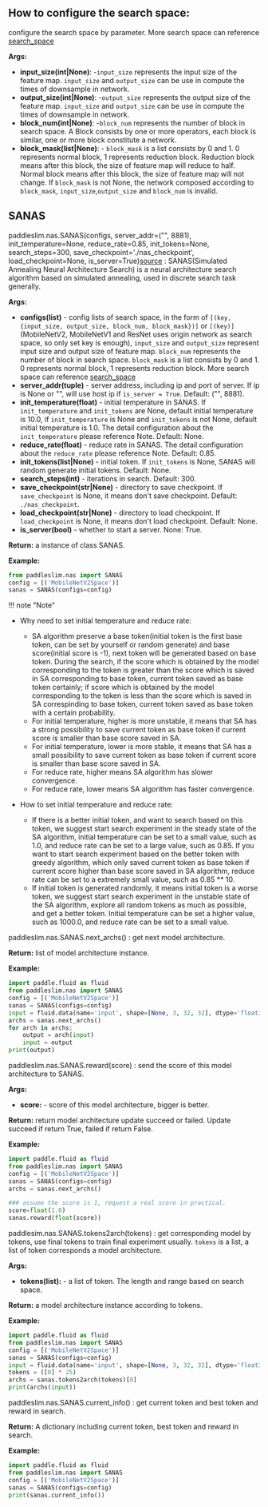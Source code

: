## How to configure the search space:
configure the search space by parameter. More search space can reference [search_space](../search_space_en.md)

**Args:**

- **input_size(int|None)**: -`input_size` represents the input size of the feature map. `input_size` and `output_size` can be use in compute the times of downsample in network.
- **output_size(int|None)**: -`output_size` represents the output size of the feature map. `input_size` and `output_size` can be use in compute the times of downsample in network.
- **block_num(int|None)**: -`block_num` represents the number of block in search space. A Block consists by one or more operators, each block is similar, one or more block constitute a network.
- **block_mask(list|None)**: - `block_mask` is a list consists by 0 and 1. 0 represents normal block, 1 represents reduction block. Reduction block means after this block, the size of feature map will reduce to half. Normal block means after this block, the size of feature map will not change. If `block_mask` is not None, the network composed according to `block_mask`, `input_size`,`output_size` and `block_num` is invalid.

## SANAS
paddleslim.nas.SANAS(configs, server_addr=("", 8881), init_temperature=None, reduce_rate=0.85, init_tokens=None, search_steps=300, save_checkpoint='./nas_checkpoint', load_checkpoint=None, is_server=True)[source](https://github.com/PaddlePaddle/PaddleSlim/blob/develop/paddleslim/nas/sa_nas.py#L36)
: SANAS(Simulated Annealing Neural Architecture Search) is a neural architecture search algorithm based on simulated annealing, used in discrete search task generally.

**Args:**

- **configs(list<tuple>)** - config lists of search space, in the form of `[(key, {input_size, output_size, block_num, block_mask})]` or `[(key)]` (MobileNetV2, MobileNetV1 and ResNet uses origin network as search space, so only set key is enough), `input_size` and `output_size` represent input size and output size of feature map. `block_num` represents the number of block in search space. `block_mask` is a list consists by 0 and 1. 0 represents normal block, 1 represents reduction block. More search space can reference [search_space](../search_space_en.md)
- **server_addr(tuple)** - server address, including ip and port of server. If ip is None or "", will use host ip if `is_server = True`. Default: ("", 8881).
- **init_temperature(float)** - initial temperature in SANAS. If `init_temperature` and `init_tokens` are None, default initial temperature is 10.0, if `init_temperature` is None and `init_tokens` is not None, default initial temperature is 1.0. The detail configuration about the `init_temperature`  please reference Note. Default: None.
- **reduce_rate(float)** - reduce rate in SANAS. The detail configuration about the `reduce_rate` please reference Note. Default: 0.85.
- **init_tokens(list|None)** - initial token. If `init_tokens` is None, SANAS will random generate initial tokens. Default: None.
- **search_steps(int)** - iterations in search. Default: 300.
- **save_checkpoint(str|None)** - directory to save checkpoint. If `save_checkpoint` is None, it means don't save checkpoint. Default: `./nas_checkpoint`.
- **load_checkpoint(str|None)** - directory to load checkpoint. If `load_checkpoint` is None, it means don't load checkpoint. Default: None.
- **is_server(bool)** - whether to start a server. None: True.

**Return:**
a instance of class SANAS.

**Example:**
```python
from paddleslim.nas import SANAS
config = [('MobileNetV2Space')]
sanas = SANAS(configs=config)
```

!!! note "Note"
  - Why need to set initial temperature and reduce rate:<br>
    - SA algorithm preserve a base token(initial token is the first base token, can be set by yourself or random generate) and base score(initial score is -1), next token will be generated based on base token. During the search, if the score which is obtained by the model corresponding to the token is greater than the score which is saved in SA corresponding to base token, current token saved as base token certainly; if score which is obtained by the model corresponding to the token is less than the score which is saved in SA correspinding to base token, current token saved as base token with a certain probability.<br>
    - For initial temperature, higher is more unstable, it means that SA has a strong possibility to save current token as base token if current score is smaller than base score saved in SA.
    - For initial temperature, lower is more stable, it means that SA has a small possibility to save current token as base token if current score is smaller than base score saved in SA.<br>
    - For reduce rate, higher means SA algorithm has slower convergence.<br>
    - For reduce rate, lower means SA algorithm has faster convergence.<br>

  - How to set initial temperature and reduce rate:<br>
    - If there is a better initial token, and want to search based on this token,  we suggest start search experiment in the steady state of the SA algorithm, initial temperature can be set to a small value, such as 1.0, and reduce rate can be set to a large value, such as 0.85. If you want to start search experiment based on the better token with greedy algorithm, which only saved current token as base token if current score higher than base score saved in SA algorithm, reduce rate can be set to a extremely small value, such as 0.85 ** 10.<br>
    - If initial token is generated randomly, it means initial token is a worse token, we suggest start search experiment in the unstable state of the SA algorithm, explore all random tokens as much as possible, and get a better token. Initial temperature can be set a higher value, such as 1000.0, and reduce rate can be set to a small value.


paddleslim.nas.SANAS.next_archs()
: get next model architecture.

**Return:**
list of model architecture instance.

**Example:**
```python
import paddle.fluid as fluid
from paddleslim.nas import SANAS
config = [('MobileNetV2Space')]
sanas = SANAS(configs=config)
input = fluid.data(name='input', shape=[None, 3, 32, 32], dtype='float32')
archs = sanas.next_archs()
for arch in archs:
    output = arch(input)
    input = output
print(output)
```

paddleslim.nas.SANAS.reward(score)
: send the score of this model architecture to SANAS.

**Args:**

- **score<float>:** - score of this model architecture, bigger is better.

**Return:**
return model architecture update succeed or failed. Update succeed if return True, failed if return False.

**Example:**
```python
import paddle.fluid as fluid
from paddleslim.nas import SANAS
config = [('MobileNetV2Space')]
sanas = SANAS(configs=config)
archs = sanas.next_archs()

### assume the score is 1, request a real score in practical.
score=float(1.0)
sanas.reward(float(score))
```

paddlesim.nas.SANAS.tokens2arch(tokens)
: get corresponding model by tokens, use final tokens to train final experiment usually. `tokens` is a list, a list of token corresponds a model architecture.

**Args:**

- **tokens(list):** - a list of token. The length and range based on search space.

**Return:**
a model architecture instance according to tokens.

**Example:**
```python
import paddle.fluid as fluid
from paddleslim.nas import SANAS
config = [('MobileNetV2Space')]
sanas = SANAS(configs=config)
input = fluid.data(name='input', shape=[None, 3, 32, 32], dtype='float32')
tokens = ([0] * 25)
archs = sanas.tokens2arch(tokens)[0]
print(archs(input))
```

paddleslim.nas.SANAS.current_info()
: get current token and best token and reward in search.

**Return:**
A dictionary including current token, best token and reward in search.

**Example:**
```python
import paddle.fluid as fluid
from paddleslim.nas import SANAS
config = [('MobileNetV2Space')]
sanas = SANAS(configs=config)
print(sanas.current_info())
```